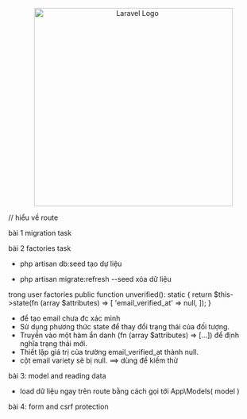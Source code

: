 <p align="center"><a href="https://laravel.com" target="_blank"><img src="https://raw.githubusercontent.com/laravel/art/master/logo-lockup/5%20SVG/2%20CMYK/1%20Full%20Color/laravel-logolockup-cmyk-red.svg" width="400" alt="Laravel Logo"></a></p>

// hiểu về route

bài 1 migration task

bài 2 factories task
- php artisan db:seed tạo dự liệu

- php artisan migrate:refresh --seed xóa dữ liệu

trong user factories
public function unverified(): static
    {
        return $this->state(fn (array $attributes) => [
            'email_verified_at' => null,
        ]);
    }

- để tạo email chưa đc xác minh
- Sử dụng phương thức state để thay đổi trạng thái của đối tượng.
- Truyền vào một hàm ẩn danh (fn (array $attributes) => [...]) để định nghĩa trạng thái mới.
- Thiết lập giá trị của trường email_verified_at thành null.
- cột email variety sẽ bị null.
==> dùng để kiếm thử 

bài 3: model and reading data

- load dữ liệu ngay trên route bằng cách gọi tới App\Models\( model )

bài 4: form and csrf protection
